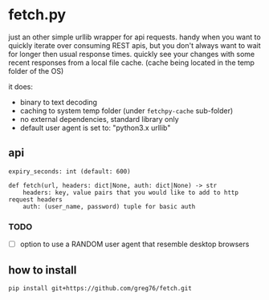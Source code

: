 # fetch.py
just an other simple urllib wrapper for api requests. handy when you want to quickly iterate over consuming REST apis, but you don't always want to wait for longer then usual response times. quickly see your changes with some recent responses from a local file cache. (cache being located in the temp folder of the OS)

it does:
* binary to text decoding
* caching to system temp folder (under `fetchpy-cache` sub-folder)
* no external dependencies, standard library only
* default user agent is set to: "python3.x urllib"

## api
```
expiry_seconds: int (default: 600)

def fetch(url, headers: dict|None, auth: dict|None) -> str
    headers: key, value pairs that you would like to add to http request headers
    auth: (user_name, password) tuple for basic auth
```

### TODO
- [ ] option to use a RANDOM user agent that resemble desktop browsers

## how to install
```
pip install git+https://github.com/greg76/fetch.git
```
